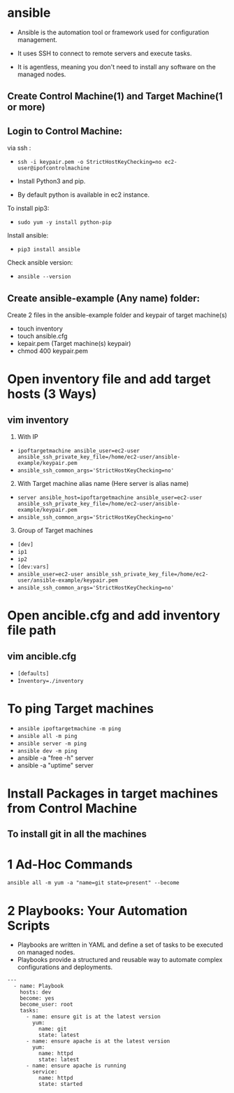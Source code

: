 # ansible

* Ansible is the automation tool or framework used for configuration management.

* It uses SSH to connect to remote servers and execute tasks.

* It is agentless, meaning you don't need to install any software on the managed nodes.

  
## Create Control Machine(1) and Target Machine(1 or more)

## Login to Control Machine:
via ssh :
* `ssh -i keypair.pem -o StrictHostKeyChecking=no ec2-user@ipofcontrolmachine`

* Install Python3 and pip.
* By default python is available in ec2 instance.

To install pip3:
* `sudo yum -y install python-pip`

Install ansible:
* `pip3 install ansible`

Check ansible version:
* `ansible --version`

## Create ansible-example (Any name) folder:
Create 2 files in the ansible-example folder and keypair of target machine(s)
* touch inventory
* touch ansible.cfg
* kepair.pem (Target machine(s) keypair)
* chmod 400 keypair.pem


# Open inventory file and add target hosts (3 Ways)
## vim inventory
 1) With IP
  * `ipoftargetmachine ansible_user=ec2-user ansible_ssh_private_key_file=/home/ec2-user/ansible-example/keypair.pem`
  * `ansible_ssh_common_args='StrictHostKeyChecking=no'`
    
2) With Target machine alias name (Here server is alias name)
* `server ansible_host=ipoftargetmachine ansible_user=ec2-user ansible_ssh_private_key_file=/home/ec2-user/ansible-example/keypair.pem`
* `ansible_ssh_common_args='StrictHostKeyChecking=no'`

3) Group of Target machines
* `[dev]`
* `ip1`
* `ip2`
* `[dev:vars]`
* `ansible_user=ec2-user ansible_ssh_private_key_file=/home/ec2-user/ansible-example/keypair.pem`
* `ansible_ssh_common_args='StrictHostKeyChecking=no'`


# Open ancible.cfg and add inventory file path
## vim ancible.cfg

* `[defaults]`
* `Inventory=./inventory`

# To ping Target machines

* `ansible ipoftargetmachine -m ping`
* `ansible all -m ping`
* `ansible server -m ping`
* `ansible dev -m ping`
* ansible -a "free -h" server
* ansible -a "uptime" server


# Install Packages in target machines from Control Machine 
## To install git in all the machines

# 1 Ad-Hoc Commands
`ansible all -m yum -a "name=git state=present" --become`

# 2 Playbooks: Your Automation Scripts

* Playbooks are written in YAML and define a set of tasks to be executed on managed nodes. 
* Playbooks provide a structured and reusable way to automate complex configurations and deployments.


```
---
  - name: Playbook
    hosts: dev
    become: yes
    become_user: root
    tasks:
      - name: ensure git is at the latest version
        yum:
          name: git
          state: latest
      - name: ensure apache is at the latest version
        yum:
          name: httpd
          state: latest
      - name: ensure apache is running
        service:
          name: httpd
          state: started






